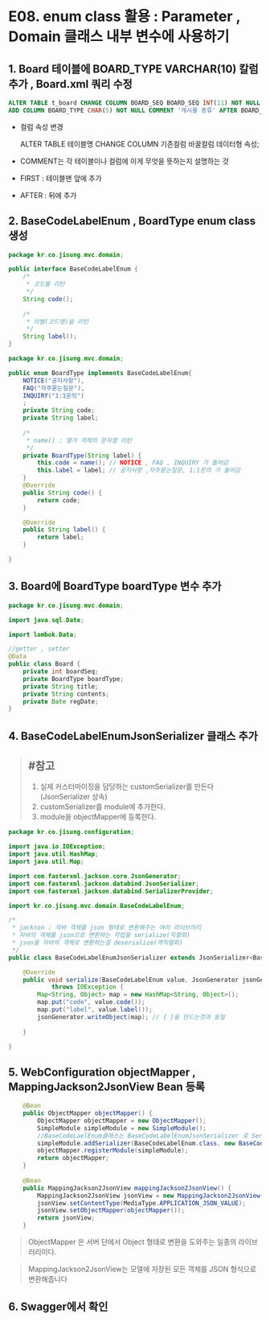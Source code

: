 # E08. enum class 활용 : Parameter , Domain 클래스 내부 변수에 사용하기

## 1. Board 테이블에 BOARD_TYPE VARCHAR(10) 칼럼 추가 , Board.xml 쿼리 수정

```sql
ALTER TABLE t_board CHANGE COLUMN BOARD_SEQ BOARD_SEQ INT(11) NOT NULL AUTO_INCREMENT COMMENT '게시물번호' FIRST,
ADD COLUMN BOARD_TYPE CHAR(5) NOT NULL COMMENT '게시물 종류' AFTER BOARD_SEQ;
```

- 컬럼 속성 변경

  ALTER TABLE 테이블명 CHANGE COLUMN 기존컬럼 바꿀컬럼 데이터형 속성;

- COMMENT는 각 테이블이나 컬럼에 이게 무엇을 뜻하는지 설명하는 것

- FIRST : 테이블맨 앞에 추가

- AFTER : 뒤에 추가

## 2. BaseCodeLabelEnum , BoardType enum class 생성

```JAVA
package kr.co.jisung.mvc.domain;

public interface BaseCodeLabelEnum {
	/*
	 * 코드를 리턴
	 */
	String code();
	
	/*
	 * 라벨(코드명)을 리턴
	 */
	String label();
}

```

```java
package kr.co.jisung.mvc.domain;

public enum BoardType implements BaseCodeLabelEnum{
	NOTICE("공지사항"),
	FAQ("자주묻는질문"),
	INQUIRY("1:1문의")
	;
	private String code;
	private String label;
	
	/*
	 * name() : 열거 객체의 문자열 리턴
	 */
	private BoardType(String label) {
		this.code = name(); // NOTICE , FAQ , INQUIRY 가 들어감
		this.label = label; // 공지사항 ,자주묻는질문, 1:1문의 가 둘어감
	}
	@Override
	public String code() {
		return code;
	}

	@Override
	public String label() {
		return label;
	}

}

```

## 3. Board에 BoardType boardType 변수 추가

```java
package kr.co.jisung.mvc.domain;

import java.sql.Date;

import lombok.Data;

//getter , setter
@Data
public class Board {
	private int boardSeq;
	private BoardType boardType;
	private String title;
	private String contents;
	private Date regDate;
}

```

## 4. BaseCodeLabelEnumJsonSerializer 클래스 추가

> ## #참고
>
> 1. 실제 커스터마이징을 담당하는 customSerializer를 만든다 (JsonSerializer 상속)
> 2. customSerializer를 module에 추가한다.
> 3. module을 objectMapper에 등록한다.

```java
package kr.co.jisung.configuration;

import java.io.IOException;
import java.util.HashMap;
import java.util.Map;

import com.fasterxml.jackson.core.JsonGenerator;
import com.fasterxml.jackson.databind.JsonSerializer;
import com.fasterxml.jackson.databind.SerializerProvider;

import kr.co.jisung.mvc.domain.BaseCodeLabelEnum;

/*
 * jackson : 자바 객체를 json 형태로 변환해주는 여러 라이브러리
 * 자바의 객체를 json으로 변환하는 작업을 serialize(직렬화) 
 * json을 자바의 객체로 변환하는걸 deserialize(역직렬화)
 */
public class BaseCodeLabelEnumJsonSerializer extends JsonSerializer<BaseCodeLabelEnum>{

	@Override
	public void serialize(BaseCodeLabelEnum value, JsonGenerator jsonGenerator, SerializerProvider provider)
			throws IOException {
		Map<String, Object> map = new HashMap<String, Object>();
		map.put("code", value.code());
		map.put("label", value.label());
		jsonGenerator.writeObject(map); // { }을 만드는것과 동일
		
	}
	
}

```



## 5. WebConfiguration objectMapper ,  MappingJackson2JsonView Bean 등록

```java
	@Bean
	public ObjectMapper objectMapper() {
		ObjectMapper objectMapper = new ObjectMapper();
		SimpleModule simpleModule = new SimpleModule();
        //BaseCodeLaelEnum클래스는 BaseCodeLabelEnumJsonSerializer 로 Serialize하겠다
		simpleModule.addSerializer(BaseCodeLabelEnum.class, new BaseCodeLabelEnumJsonSerializer());
		objectMapper.registerModule(simpleModule);
		return objectMapper;
	}
	
	@Bean
	public MappingJackson2JsonView mappingJackson2JsonView() {
		MappingJackson2JsonView jsonView = new MappingJackson2JsonView();
		jsonView.setContentType(MediaType.APPLICATION_JSON_VALUE);
		jsonView.setObjectMapper(objectMapper());
		return jsonView;
	}
```

> ObjectMapper 은 서버 단에서 Object 형태로 변환을 도와주는 일종의 라이브러리이다.

> MappingJackson2JsonView는 모델에 저장된 모든 객체를 JSON 형식으로 변환해줍니다



## 6. Swagger에서 확인




